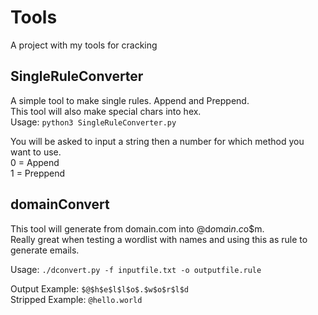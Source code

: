 # Tools  
A project with my tools for cracking    
  
## SingleRuleConverter  
A simple tool to make single rules. Append and Preppend.  
This tool will also make special chars into hex.  
Usage: ``python3 SingleRuleConverter.py``  
  
You will be asked to input a string then a number for which method you want to use.  
0 = Append  
1 = Preppend   


## domainConvert  
This tool will generate from domain.com into $@$d$o$m$a$i$n$.$c$o$m.  
Really great when testing a wordlist with names and using this as rule to generate emails.  
  
Usage: `./dconvert.py -f inputfile.txt -o outputfile.rule`  
  
Output Example: `$@$h$e$l$l$o$.$w$o$r$l$d`  
Stripped Example: `@hello.world`  

